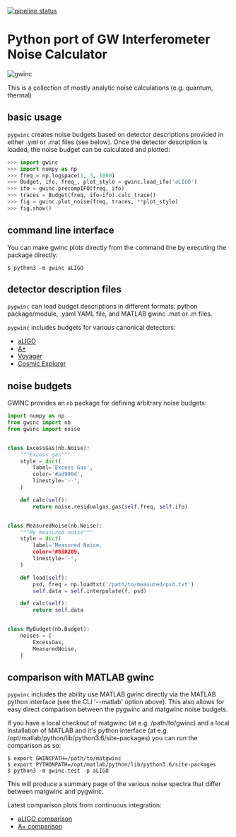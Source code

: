[![pipeline status](https://git.ligo.org/gwinc/pygwinc/badges/master/pipeline.svg)](https://git.ligo.org/gwinc/pygwinc/commits/master)

# Python port of GW Interferometer Noise Calculator

![gwinc](https://gwinc.docs.ligo.org/pygwinc/aLIGO.png)

This is a collection of mostly analytic noise calculations (e.g. quantum, thermal)


## basic usage

`pygwinc` creates noise budgets based on detector descriptions
provided in either .yml or .mat files (see below).  Once the detector
description is loaded, the noise budget can be calculated and plotted:
```python
>>> import gwinc
>>> import numpy as np
>>> freq = np.logspace(1, 3, 1000)
>>> Budget, ifo, freq_, plot_style = gwinc.load_ifo('aLIGO')
>>> ifo = gwinc.precompIFO(freq, ifo)
>>> traces = Budget(freq, ifo=ifo).calc_trace()
>>> fig = gwinc.plot_noise(freq, traces, **plot_style)
>>> fig.show()
```


## command line interface

You can make gwinc plots directly from the command line by executing
the package directly:
```shell
$ python3 -m gwinc aLIGO
```


## detector description files

`pygwinc` can load budget descriptions in different formats: python
package/module, .yaml YAML file, and MATLAB gwinc .mat or .m files.

`pygwinc` includes budgets for various canonical detectors:

* [aLIGO](https://git.ligo.org/gwinc/pygwinc/blob/master/gwinc/ifo/aLIGO)
* [A+](https://git.ligo.org/gwinc/pygwinc/blob/master/gwinc/ifo/Aplus)
* [Voyager](https://git.ligo.org/gwinc/pygwinc/blob/master/gwinc/ifo/Voyager)
* [Cosmic Explorer](https://git.ligo.org/gwinc/pygwinc/blob/master/gwinc/ifo/aLIGO)


## noise budgets


GWINC provides an `nb` package for defining arbitrary noise budgets:

```python
import numpy as np
from gwinc import nb
from gwinc import noise


class ExcessGas(nb.Noise):
    """Excess gas"""
    style = dict(
        label='Excess Gas',
        color='#ad900d',
        linestyle='--',
    )

    def calc(self):
        return noise.residualgas.gas(self.freq, self.ifo)


class MeasuredNoise(nb.Noise):
    """My measured noise"""
    style = dict(
        label='Measured Noise,
        color='#838209,
        linestyle='-',
    )

    def load(self):
        psd, freq = np.loadtxt('/path/to/measured/psd.txt')
        self.data = self.interpolate(f, psd)

    def calc(self):
        return self.data


class MyBudget(nb.Budget):
    noises = [
        ExcessGas,
        MeasuredNoise,
    ]
```


## comparison with MATLAB gwinc

`pygwinc` includes the ability use MATLAB gwinc directly via the
MATLAB python interface (see the CLI '--matlab' option above).  This
also allows for easy direct comparison between the pygwinc and
matgwinc noise budgets.

If you have a local checkout of matgwinc (at e.g. /path/to/gwinc) and
a local installation of MATLAB and it's python interface (at
e.g. /opt/matlab/python/lib/python3.6/site-packages) you can run the
comparison as so:
```shell
$ export GWINCPATH=/path/to/matgwinc
$ export PYTHONPATH=/opt/matlab/python/lib/python3.6/site-packages
$ python3 -m gwinc.test -p aLIGO
```
This will produce a summary page of the various noise spectra that
differ between matgwinc and pygwinc.

Latest comparison plots from continuous integration:

* [aLIGO comparison](https://gwinc.docs.ligo.org/pygwinc/aLIGO_test.png)
* [A+ comparison](https://gwinc.docs.ligo.org/pygwinc/A+_test.png)
